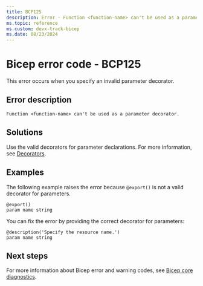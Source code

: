 ```yaml
---
title: BCP125
description: Error - Function <function-name> can't be used as a parameter decorator.
ms.topic: reference
ms.custom: devx-track-bicep
ms.date: 08/23/2024
---
```


# Bicep error code - BCP125

This error occurs when you specify an invalid parameter decorator.

## Error description

`Function <function-name> can't be used as a parameter decorator.`

## Solutions

Use the valid decorators for parameter declarations.  For more information, see [Decorators](../parameters.md#use-decorators).

## Examples

The following example raises the error because `@export()` is not a valid decorator for parameters.

```bicep
@export()
param name string 
```

You can fix the error by providing the correct decorator for parameters:

```bicep
@description('Specify the resource name.')
param name string 
```

## Next steps

For more information about Bicep error and warning codes, see [Bicep core diagnostics](../bicep-core-diagnostics.md).
